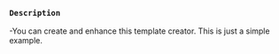 ### `Description`

-You can create and enhance this template creator. This is just a simple example.
